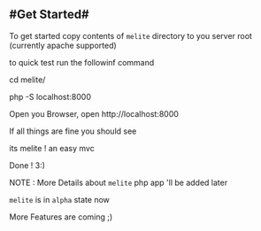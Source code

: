 #Get Started#
-------

To get started copy contents of `melite` directory to you server root (currently apache supported)

to quick test run the followinf command

cd melite/

php -S localhost:8000

Open you Browser, open http://localhost:8000

If all things are fine you should see

its melite ! an easy mvc 

Done ! 3:)

NOTE : More Details about `melite` php app 'll be added later


`melite` is in `alpha` state now

More Features are coming ;)

